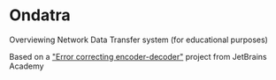 # Ondatra
Overviewing Network Data Transfer system (for educational purposes)

Based on a ["Error correcting encoder-decoder"](https://hyperskill.org/projects/58) project from JetBrains Academy

